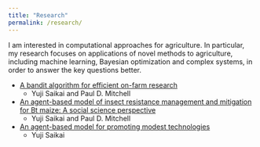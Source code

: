 ```yaml
---
title: "Research"
permalink: /research/
---
```


I am interested in computational approaches for agriculture. In particular, my research focuses on applications of novel methods to agriculture, including machine learning, Bayesian optimization and complex systems, in order to answer the key questions better.

* [A bandit algorithm for efficient on-farm research](https://github.com/ysaikai/MABPS)
  - Yuji Saikai and Paul D. Mitchell
* [An agent-based model of insect resistance management and mitigation for Bt maize: A social science perspective](https://github.com/ysaikai/BTABM)
  - Yuji Saikai and Paul D. Mitchell
* [An agent-based model for promoting modest technologies](https://github.com/ysaikai/TechAdoption)
  - Yuji Saikai
